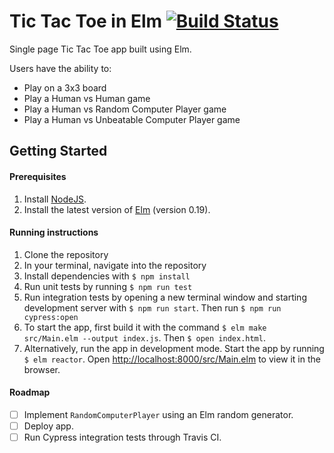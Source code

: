 # Tic Tac Toe in Elm [![Build Status](https://travis-ci.com/Himalee/tic-tac-toe-elm.svg?token=vxGGdM4Eg5UMEFC3e1fz&branch=master)](https://travis-ci.com/Himalee/tic-tac-toe-elm)

Single page Tic Tac Toe app built using Elm.

Users have the ability to:

- Play on a 3x3 board
- Play a Human vs Human game
- Play a Human vs Random Computer Player game
- Play a Human vs Unbeatable Computer Player game

## Getting Started

#### Prerequisites

1. Install [NodeJS](https://nodejs.org/en/).
2. Install the latest version of [Elm](https://guide.elm-lang.org/install.html) (version 0.19).

#### Running instructions

1. Clone the repository
2. In your terminal, navigate into the repository
3. Install dependencies with `$ npm install`
4. Run unit tests by running `$ npm run test`
6. Run integration tests by opening a new terminal window and starting development server with `$ npm run start`. Then run `$ npm run cypress:open`
7. To start the app, first build it with the command `$ elm make src/Main.elm --output index.js`. Then `$ open index.html`.
8. Alternatively, run the app in development mode. Start the app by running `$ elm reactor`. Open [http://localhost:8000/src/Main.elm](http://localhost:8000/src/Main.elm) to view it in the browser.


#### Roadmap

- [ ] Implement `RandomComputerPlayer` using an Elm random generator.
- [ ] Deploy app.
- [ ] Run Cypress integration tests through Travis CI.
